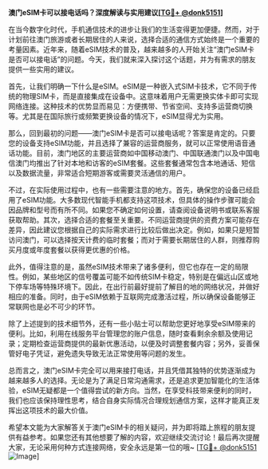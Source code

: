 **澳门eSIM卡可以接电话吗？深度解读与实用建议[[TG💪+ @donk5151](https://t.me/s/donk5151)]**

在当今数字化时代，手机通信技术的进步让我们的生活变得更加便捷。然而，对于计划前往澳门旅游或者长期居住的人来说，选择合适的通信方式始终是一个重要的考量因素。近年来，随着eSIM技术的普及，越来越多的人开始关注“澳门eSIM卡是否可以接电话”的问题。今天，我们就来深入探讨这个话题，并为有需求的朋友提供一些实用的建议。

首先，让我们明确一下什么是eSIM。eSIM是一种嵌入式SIM卡技术，它不同于传统的物理SIM卡，而是直接集成在设备中。这意味着用户无需更换实体卡即可实现网络连接。这种技术的优势显而易见：方便携带、节省空间、支持多运营商切换等。尤其是在国际旅行或频繁更换设备的情况下，eSIM显得尤为实用。

那么，回到最初的问题——澳门eSIM卡是否可以接电话呢？答案是肯定的。只要您的设备支持eSIM功能，并且选择了兼容的运营商服务，就可以正常使用语音通话功能。目前，澳门地区的主要运营商如中国移动澳门、中国联通澳门以及中国电信澳门均推出了针对本地和访客的eSIM套餐。这些套餐通常包含本地通话、短信以及数据流量，非常适合短期游客或需要灵活通信的用户。

不过，在实际使用过程中，也有一些需要注意的地方。首先，确保您的设备已经启用了eSIM功能。大多数现代智能手机都支持这项技术，但具体的操作步骤可能会因品牌和型号而有所不同。如果您不确定如何设置，请查阅设备说明书或联系客服获取帮助。其次，选择合适的套餐至关重要。不同运营商提供的资费方案可能存在差异，因此建议您根据自己的实际需求进行比较后做出决定。例如，如果只是短暂访问澳门，可以选择按天计费的临时套餐；而对于需要长期居住的人群，则推荐购买月度或年度套餐以获得更优惠的价格。

此外，值得注意的是，虽然eSIM技术带来了诸多便利，但它也存在一定的局限性。例如，某些地区的信号覆盖可能不如传统SIM卡稳定，特别是在偏远山区或地下停车场等特殊环境下。因此，在出行前最好提前了解目的地的网络状况，并做好相应的准备。同时，由于eSIM依赖于互联网完成激活过程，所以确保设备能够正常联网也是必不可少的环节。

除了上述提到的技术细节外，还有一些小贴士可以帮助您更好地享受eSIM带来的便利。比如，利用在线服务平台管理您的账户信息，随时查看剩余余额及使用记录；定期检查运营商提供的最新优惠活动，以便及时调整套餐内容；另外，妥善保管好电子凭证，避免遗失导致无法正常使用等问题的发生。

总而言之，澳门eSIM卡完全可以用来接打电话，并且凭借其独特的优势逐渐成为越来越多人的选择。无论是为了满足日常沟通需求，还是追求更加智能化的生活体验，eSIM无疑都是一个值得尝试的新方向。当然，在享受科技带来便利的同时，我们也应该保持理性思考，结合自身实际情况合理规划通信方案，这样才能真正发挥出这项技术的最大价值。

希望本文能为大家解答关于澳门eSIM卡的相关疑问，并为即将踏上旅程的朋友提供有益参考。如果您还有其他想要了解的内容，欢迎继续交流讨论！最后再次提醒大家，无论采用何种方式连接网络，安全永远是第一位的哦~ [[TG💪+ @donk5151](https://t.me/s/donk5151) ![Image](https://i.postimg.cc/rwNCRYN7/Snipaste-2025-04-30-17-27-05.png)]